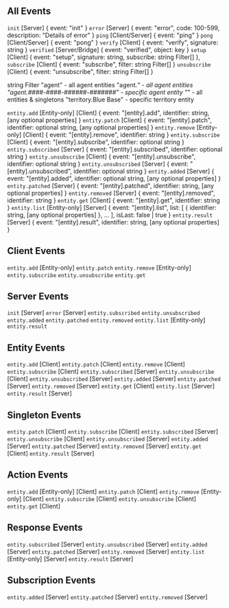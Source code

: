 
## All Events
`init` [Server] {
    event: "init"
}
`error` [Server] {
    event: "error",
    code: 100-599,
    description: "Details of error"
}
`ping` [Client/Server] {
    event: "ping"
}
`pong` [Client/Server] {
    event: "pong"
}
`verify` [Client] {
    event: "verify",
    signature: string
}
`verified` [Server/Bridge] {
    event: "verified",
    object: key
}
`setup` [Client] {
    event: "setup",
    signature: string,
    subscribe: string Filter[]
},
`subscribe` [Client] {
    event: "subscribe",
    filter: string Filter[]
}
`unsubscribe` [Client] {
    event: "unsubscribe",
    filter: string Filter[]
}

string Filter
    "agent" - all agent entities
    "agent.*" - all agent entities
    "agent.####-####-######-#######" - specific agent entity
    "*" - all entities & singletons
    "territory.Blue Base" - specific territory entity

`entity.add` [Entity-only] [Client] {
    event: "[entity].add",
    identifier: string,
    [any optional properties]
}
`entity.patch` [Client] {
    event: "[entity].patch",
    identifier: optional string,
    [any optional properties]
}
`entity.remove` [Entity-only] [Client] {
    event: "[entity].remove",
    identifier: string
}
`entity.subscribe` [Client] {
    event: "[entity].subscribe",
    identifier: optional string
}
`entity.subscribed` [Server] {
    event: "[entity].subscribed",
    identifier: optional string
}
`entity.unsubscribe` [Client] {
    event: "[entity].unsubscribe",
    identifier: optional string
}
`entity.unsubscribed` [Server] {
    event: "[entity].unsubscribed",
    identifier: optional string
}
`entity.added` [Server] {
    event: "[entity].added",
    identifier: optional string,
    [any optional properties]
}
`entity.patched` [Server] {
    event: "[entity].patched",
    identifier: string,
    [any optional properties]
}
`entity.removed` [Server] {
    event: "[entity].removed",
    identifier: string
}
`entity.get` [Client] {
    event: "[entity].get",
    identifier: string
}
`entity.list` [Entity-only] [Server] {
    event: "[entity].list",
    list: [
        {
            identifier: string,
            [any optional properties]
        },
        ...
    ],
    isLast: false | true
}
`entity.result` [Server] {
    event: "[entity].result",
    identifier: string,
    [any optional properties]
}

## Client Events
`entity.add` [Entity-only]
`entity.patch`
`entity.remove` [Entity-only]
`entity.subscribe`
`entity.unsubscribe`
`entity.get`

## Server Events
`init` [Server]
`error` [Server]
`entity.subscribed`
`entity.unsubscribed`
`entity.added`
`entity.patched`
`entity.removed`
`entity.list` [Entity-only]
`entity.result`

## Entity Events
`entity.add` [Client]
`entity.patch` [Client]
`entity.remove` [Client]
`entity.subscribe` [Client]
`entity.subscribed` [Server]
`entity.unsubscribe` [Client]
`entity.unsubscribed` [Server]
`entity.added` [Server]
`entity.patched` [Server]
`entity.removed` [Server]
`entity.get` [Client]
`entity.list` [Server]
`entity.result` [Server]

## Singleton Events
`entity.patch` [Client]
`entity.subscribe` [Client]
`entity.subscribed` [Server]
`entity.unsubscribe` [Client]
`entity.unsubscribed` [Server]
`entity.added` [Server]
`entity.patched` [Server]
`entity.removed` [Server]
`entity.get` [Client]
`entity.result` [Server]

## Action Events
`entity.add` [Entity-only] [Client]
`entity.patch` [Client]
`entity.remove` [Entity-only] [Client]
`entity.subscribe` [Client]
`entity.unsubscribe` [Client]
`entity.get` [Client]

## Response Events
`entity.subscribed` [Server]
`entity.unsubscribed` [Server]
`entity.added` [Server]
`entity.patched` [Server]
`entity.removed` [Server]
`entity.list` [Entity-only] [Server]
`entity.result` [Server]

## Subscription Events
`entity.added` [Server]
`entity.patched` [Server]
`entity.removed` [Server]
